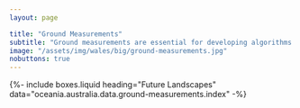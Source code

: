 ```yaml
---
layout: page

title: "Ground Measurements"
subtitle: "Ground measurements are essential for developing algorithms for retrieving environmental variables from Earth observation data and for validating land cover and change classifications. Find out how to collect ground measurements but also view and download some of our current collections, which include those in near real time. If you would like to contribute ground data, please contact us."
image: "/assets/img/wales/big/ground-measurements.jpg"
nobuttons: true
---
```


{%-
include boxes.liquid
heading="Future Landscapes"
data="oceania.australia.data.ground-measurements.index"
-%}